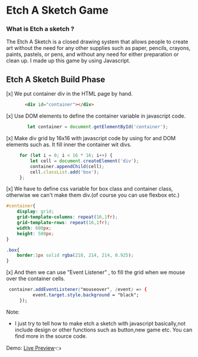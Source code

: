 # Etch A Sketch Game

### What is Etch a sketch ?  

 The Etch A Sketch is a closed drawing system that allows people to create art without the need for any other supplies such as paper, pencils, crayons, paints, pastels, or pens, and without any need for either preparation or clean up. I made up this game by using Javascript.
 
 
 ## Etch A Sketch Build Phase
 [x] We put container div in the HTML page by hand.  
```html
       <div id="container"></div>
```
[x] Use DOM elements to define the container variable in javascript code.  
```js
        let container = document.getElementById('container');
```

[x] Make div grid by 16x16 with javascript code by using for and  DOM elements such as. It fill  inner the container wit divs.   
```js
     for (let i = 0; i < 16 * 16; i++) {
         let cell = document.createElement('div');
         container.appendChild(cell);
         cell.classList.add('box');
     };
```
[x] We have to define css variable for box class and  container class, otherwise we can't make them div.(of course you can use flexbox etc.)  
```css 
#container{
    display: grid;
    grid-template-columns: repeat(16,1fr);
    grid-template-rows: repeat(16,1fr);
    width: 600px;
    height: 500px;
}
```

```css
.box{
    border:1px solid rgba(218, 214, 214, 0.925);
}
```

[x] And then we can use "Event Listener" , to fill the grid when we mouse over the container cells.  

```css 
 container.addEventListener("mouseover", (event) => {
          event.target.style.background = "black";
     });
```

Note:  
- I just try to tell how to make etch a sketch with javascript basically,not include design or other functions such as button,new game etc. You can find more in the source code.    

Demo: [Live Preview](https://burakkepuc.github.io/Etch-a-Sketch/):point_left:
